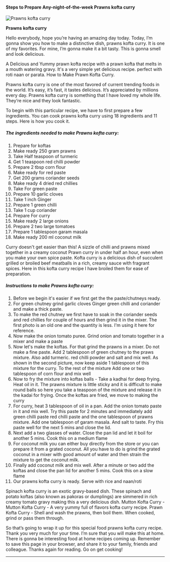             

#### Steps to Prepare Any-night-of-the-week Prawns kofta curry

![Prawns kofta curry](https://img-global.cpcdn.com/recipes/aa7682d9a7faf5ed/751x532cq70/prawns-kofta-curry-recipe-main-photo.jpg)

**Prawns kofta curry**

Hello everybody, hope you’re having an amazing day today. Today, I’m gonna show you how to make a distinctive dish, prawns kofta curry. It is one of my favorites. For mine, I’m gonna make it a bit tasty. This is gonna smell and look delicious.

A Delicious and Yummy prawn kofta recipe with a prawn kofta that melts in a mouth watering gravy. It's a very simple yet delicious recipe. perfect with roti naan or parata. How to Make Prawn Kofta Curry.

Prawns kofta curry is one of the most favored of current trending foods in the world. It’s easy, it’s fast, it tastes delicious. It’s appreciated by millions every day. Prawns kofta curry is something that I have loved my whole life. They’re nice and they look fantastic.

To begin with this particular recipe, we have to first prepare a few ingredients. You can cook prawns kofta curry using 18 ingredients and 11 steps. Here is how you cook it.

##### The ingredients needed to make Prawns kofta curry:

1.  Prepare for koftas
2.  Make ready 250 gram prawns
3.  Take Half teaspoon of turmeric
4.  Get 1 teaspoon red chilli powder
5.  Prepare 2 tbsp corn flour
6.  Make ready for red paste
7.  Get 200 grams coriander seeds
8.  Make ready 4 dried red chillies
9.  Take For green paste
10.  Prepare 10 garlic cloves
11.  Take 1 inch Ginger
12.  Prepare 1 green chilli
13.  Take 1 cup coriander
14.  Prepare For curry
15.  Make ready 2 large onions
16.  Prepare 2 two large tomatoes
17.  Prepare 1 tablespoon garam masala
18.  Make ready 200 ml coconut milk

Curry doesn't get easier than this! A sizzle of chilli and prawns mixed together in a creamy coconut Prawn curry in under half an hour, even when you make your own spice paste. Kofta curry is a delicious dish of succulent grilled or broiled beef meatballs in a rich, creamy sauce with fragrant spices. Here in this kofta curry recipe I have broiled them for ease of preparation.

##### Instructions to make Prawns kofta curry:

1.  Before we begin it's easier if we first get the the paste/chutneys ready.
2.  For green chutney grind garlic cloves Ginger green chilli and coriander and make a thick paste.
3.  To make the red chutney we first have to soak in the coriander seeds and red chillies for couple of hours and then grind it in the mixer. The first photo is an old one and the quantity is less. I'm using it here for reference.
4.  Now make the onion tomato puree. Grind onion and tomato together in a mixer and make a paste
5.  Now let's make the koftas. For that grind the prawns in a mixer. Do not make a fine paste. Add 2 tablespoon of green chutney to the praws mixture. Also add turmeric. red chilli powder and salt and mix well. As shown in the second picture, now keep aside 1 tablespoon of this mixture for the curry. To the rest of the mixture Add one or two tablespoon of corn flour and mix well
6.  Now to fry the mixture into koftas balls - Take a kadhai for deep frying. Heat oil in it. The prawns mixture is little sticky and it is difficult to make round balls so here you take a teaspoon of the mixture and release it in the kadai for frying. Once the koftas are fried, we move to making the curry
7.  For curry, heat 3 tablespoon of oil in a pan. Add the onion tomato paste in it and mix well. Try this paste for 2 minutes and immediately add green chilli paste red chilli paste and the one tablespoon of prawns mixture. Add one tablespoon of garam masala. And salt to taste. Fry this paste well for the next 5 mins and close the lid.
8.  Next add a two glasses of water. Close the pan lid and let it boil for another 5 mins. Cook this on a medium flame
9.  For coconut milk you can either buy directly from the store or you can prepare it from a grated coconut. All you have to do is grind the grated coconut in a mixer with good amount of water and then strain the mixture to get the coconut milk.
10.  Finally add coconut milk and mix well. After a minute or two add the koftas and close the pan lid for another 5 mins. Cook this on a slow flame
11.  Our prawns kofta curry is ready. Serve with rice and naan/roti

Spinach kofta curry is an exotic gravy-based dish. These spinach and potato koftas (also known as pakoras or dumplings) are simmered in rich creamy tomato gravy making this a very delicious dish. Mutton Kofta Curry - Mutton Kofta Curry - A very yummy full of flavors kofta curry recipe. Prawn Kofta Curry - Shell and wash the prawns, then boil them. When cooked, grind or pass them through.

So that’s going to wrap it up for this special food prawns kofta curry recipe. Thank you very much for your time. I’m sure that you will make this at home. There is gonna be interesting food at home recipes coming up. Remember to save this page in your browser, and share it to your family, friends and colleague. Thanks again for reading. Go on get cooking!

* * *